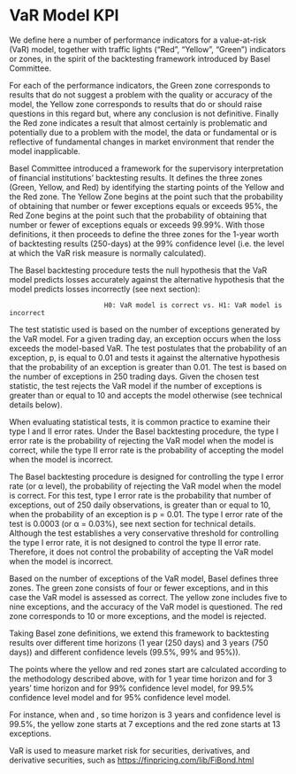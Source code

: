 # VaR Model KPI

We define here a number of performance indicators for a value-at-risk (VaR) model, together with traffic lights (“Red”, “Yellow”, “Green”) indicators or zones, in the spirit of the backtesting framework introduced by Basel Committee. 

For each of the performance indicators, the Green zone corresponds to results that do not suggest a problem with the quality or accuracy of the model, the Yellow zone corresponds to results that do or should raise questions in this regard but, where any conclusion is not definitive. Finally the Red zone indicates a result that almost certainly is problematic and potentially due to a problem with the model, the data or fundamental or is reflective of fundamental changes in market environment that render the model inapplicable.

Basel Committee introduced a framework for the supervisory interpretation of financial institutions’ backtesting results. It defines the three zones (Green, Yellow, and Red) by identifying the starting points of the Yellow and the Red zone. The Yellow Zone begins at the point such that the probability of obtaining that number or fewer exceptions equals or exceeds 95%, the Red Zone begins at the point such that the probability of obtaining that number or fewer of exceptions equals or exceeds 99.99%. With those definitions, it then proceeds to define the three zones for the 1-year worth of backtesting results (250-days) at the 99% confidence level (i.e. the level at which the VaR risk measure is normally calculated).

The Basel backtesting procedure tests the null hypothesis that the VaR model predicts losses accurately against the alternative hypothesis that the model predicts losses incorrectly (see next section):
 
                            H0: VaR model is correct vs. H1: VaR model is incorrect
 
The test statistic used is based on the number of exceptions generated by the VaR model. For a given trading day, an exception occurs when the loss exceeds the model-based VaR. The test postulates that the probability of an exception, p, is equal to 0.01 and tests it against the alternative hypothesis that the probability of an exception is greater than 0.01. The test is based on the number of exceptions in 250 trading days. Given the chosen test statistic, the test rejects the VaR model if the number of exceptions is greater than or equal to 10 and accepts the model otherwise (see technical details below).

When evaluating statistical tests, it is common practice to examine their type I and II error rates. Under the Basel backtesting procedure, the type I error rate is the probability of rejecting the VaR model when the model is correct, while the type II error rate is the probability of accepting the model when the model is incorrect.

The Basel backtesting procedure is designed for controlling the type I error rate (or α level), the probability of rejecting the VaR model when the model is correct. For this test, type I error rate is the probability that number of exceptions, out of 250 daily observations, is greater than or equal to 10, when the probability of an exception is p = 0.01. The type I error rate of the test is 0.0003 (or α = 0.03%), see next section for technical details. Although the test establishes a very conservative threshold for controlling the type I error rate, it is not designed to control the type II error rate. Therefore, it does not control the probability of accepting the VaR model when the model is incorrect.

Based on the number of exceptions of the VaR model, Basel defines three zones. The green zone consists of four or fewer exceptions, and in this case the VaR model is assessed as correct. The yellow zone includes five to nine exceptions, and the accuracy of the VaR model is questioned. The red zone corresponds to 10 or more exceptions, and the model is rejected.

Taking Basel zone definitions, we extend this framework to backtesting results over different time horizons (1 year (250 days) and 3 years (750 days)) and different confidence levels (99.5%, 99% and 95%)).

The points where the yellow and red zones start are calculated according to the methodology described above, with  for 1 year time horizon and  for 3 years’ time horizon and  for 99% confidence level model,   for 99.5% confidence level model and  for 95% confidence level model.

For instance, when  and , so time horizon is 3 years and confidence level is 99.5%, the yellow zone starts at 7 exceptions and the red zone starts at 13 exceptions.

VaR is used to measure market risk for securities, derivatives, and derivative securities, such as https://finpricing.com/lib/FiBond.html

